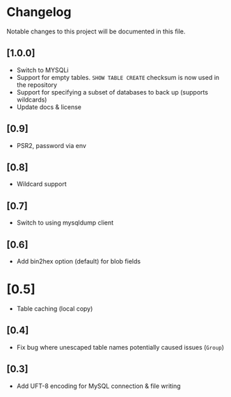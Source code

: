# Changelog

Notable changes to this project will be documented in this file.

## [1.0.0]

- Switch to MYSQLi
- Support for empty tables. `SHOW TABLE CREATE` checksum is now used in the repository
- Support for specifying a subset of databases to back up (supports wildcards)
- Update docs & license


## [0.9]

- PSR2, password via env


## [0.8]

- Wildcard support


## [0.7]

- Switch to using mysqldump client


## [0.6]

- Add bin2hex option (default) for blob fields


# [0.5]

- Table caching (local copy)


## [0.4]

- Fix bug where unescaped table names potentially caused issues (`Group`)


## [0.3]

- Add UFT-8 encoding for MySQL connection & file writing
